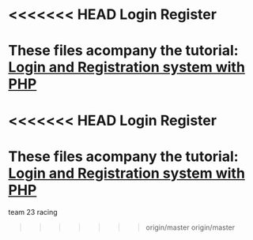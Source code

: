 <<<<<<< HEAD
Login Register
=============

These files acompany the tutorial: [Login and Registration system with PHP](http://daveismyname.com/login-and-registration-system-with-php-bp)
=======
<<<<<<< HEAD
Login Register
=============

These files acompany the tutorial: [Login and Registration system with PHP](http://daveismyname.com/login-and-registration-system-with-php-bp)
=======
team 23 racing
>>>>>>> origin/master
>>>>>>> origin/master
